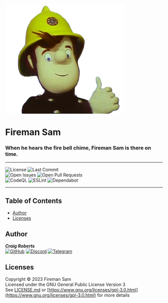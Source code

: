 <picture>
  <source media="(prefers-color-scheme: dark)" srcset=".github/images/fireman_sam.png">
  <source media="(prefers-color-scheme: light)" srcset=".github/images/fireman_sam.png">
  <img alt="logo" src=".github/images/fireman_sam.png">
</picture>
<h1>Fireman Sam</h1>
<h3>When he hears the fire bell chime, Fireman Sam is there on time.</h3>

---

![License](https://img.shields.io/github/license/moldypenguins/FiremanSam?logo=GNU&style=for-the-badge&color=BD0000)
![Last Commit](https://img.shields.io/github/last-commit/moldypenguins/FiremanSam?style=for-the-badge&logo=GitHub)  
![Open Issues](https://img.shields.io/github/issues-raw/moldypenguins/FiremanSam?style=for-the-badge&logo=GitHub)
![Open Pull Requests](https://img.shields.io/github/issues-pr-raw/moldypenguins/FiremanSam?style=for-the-badge&logo=GitHub)  
![CodeQL](https://img.shields.io/github/actions/workflow/status/moldypenguins/FiremanSam/codeql.yml?label=CodeQL&logo=github&style=for-the-badge)
![ESLint](https://img.shields.io/github/actions/workflow/status/moldypenguins/FiremanSam/eslint.yml?label=ESLint&logo=eslint&style=for-the-badge)
![Dependabot](https://img.shields.io/static/v1?style=for-the-badge&label=Dependabot&message=enabled&color=33CC11&logo=Dependabot)

---

## Table of Contents

- [Author](#author)
- [Licenses](#licenses)

## Author

_**Craig Roberts**_  
[![GitHub](https://img.shields.io/badge/moldypenguins-6e5494?labelColor=555555&logo=github&style=for-the-badge)](https://github.com/moldypenguins)
[![Discord](https://img.shields.io/badge/@moldypenguins-5865F2?labelColor=555555&logo=discord&style=for-the-badge)](https://discordapp.com/users/346771877211144194)
[![Telegram](https://img.shields.io/badge/@moldypenguins-27A7E7?labelColor=555555&logo=telegram&style=for-the-badge)](https://t.me/moldypenguins)

## Licenses

Copyright © 2023 Fireman Sam  
Licensed under the GNU General Public License Version 3  
See [LICENSE.md](LICENSE.md) or [https://www.gnu.org/licenses/gpl-3.0.html](https://www.gnu.org/licenses/gpl-3.0.html) for more details

